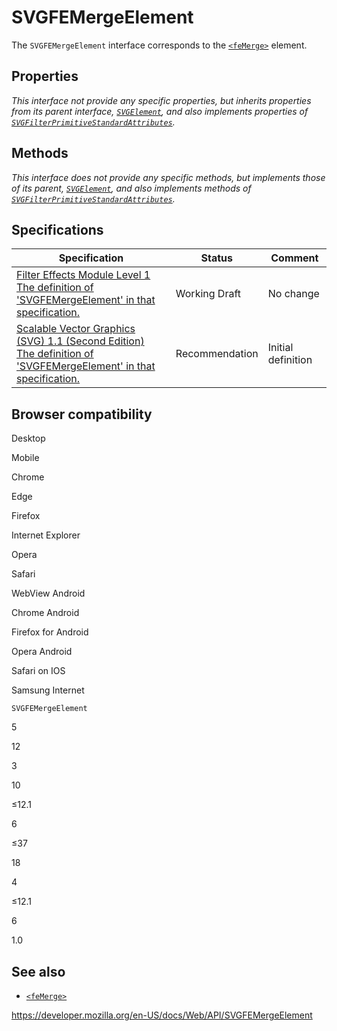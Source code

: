 SVGFEMergeElement
=================

The `SVGFEMergeElement` interface corresponds to the [`<feMerge>`](https://developer.mozilla.org/en-US/docs/Web/SVG/Element/feMerge) element.

Properties
----------

*This interface not provide any specific properties, but inherits properties from its parent interface, [`SVGElement`](svgelement), and also implements properties of [`SVGFilterPrimitiveStandardAttributes`](svgfilterprimitivestandardattributes).*

Methods
-------

*This interface does not provide any specific methods, but implements those of its parent, [`SVGElement`](svgelement), and also implements methods of [`SVGFilterPrimitiveStandardAttributes`](svgfilterprimitivestandardattributes).*

Specifications
--------------

<table><thead><tr class="header"><th>Specification</th><th>Status</th><th>Comment</th></tr></thead><tbody><tr class="odd"><td><a href="https://drafts.fxtf.org/filter-effects/#InterfaceSVGFEMergeElement">Filter Effects Module Level 1<br />
<span class="small">The definition of 'SVGFEMergeElement' in that specification.</span></a></td><td><span class="spec-wd">Working Draft</span></td><td>No change</td></tr><tr class="even"><td><a href="https://www.w3.org/TR/SVG11/filters.html#InterfaceSVGFEMergeElement">Scalable Vector Graphics (SVG) 1.1 (Second Edition)<br />
<span class="small">The definition of 'SVGFEMergeElement' in that specification.</span></a></td><td><span class="spec-rec">Recommendation</span></td><td>Initial definition</td></tr></tbody></table>

Browser compatibility
---------------------

Desktop

Mobile

Chrome

Edge

Firefox

Internet Explorer

Opera

Safari

WebView Android

Chrome Android

Firefox for Android

Opera Android

Safari on IOS

Samsung Internet

`SVGFEMergeElement`

5

12

3

10

≤12.1

6

≤37

18

4

≤12.1

6

1.0

See also
--------

-   [`<feMerge>`](https://developer.mozilla.org/en-US/docs/Web/SVG/Element/feMerge)

<a href="https://developer.mozilla.org/en-US/docs/Web/API/SVGFEMergeElement" class="_attribution-link">https://developer.mozilla.org/en-US/docs/Web/API/SVGFEMergeElement</a>
